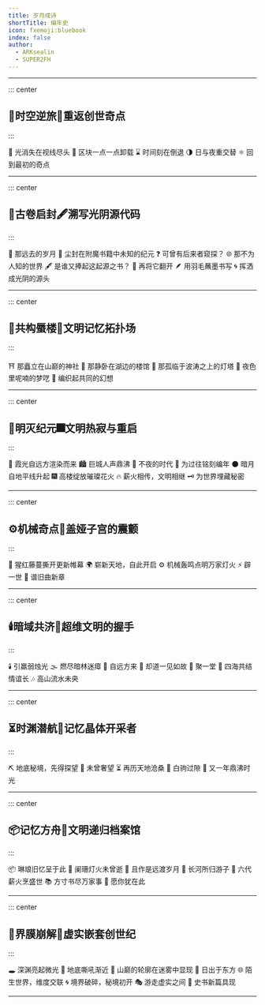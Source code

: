 ```yaml
---
title: 岁月成诗
shortTitle: 编年史
icon: fxemoji:bluebook
index: false
author: 
  - ARKsealin
  - SUPER2FH
---
```


---

::: center

## 🌌**时空逆旅🔄重返创世奇点**
:::

🔭 光消失在视线尽头
🧩 区块一点一点卸载
⌛ 时间刻在倒退
🌗 日与夜重交替
⚛️ 回到最初的奇点

---

::: center
## 📜**古卷启封🖋️溯写光阴源代码**
:::

📜 那远去的岁月
🧭 尘封在附魔书籍中未知的纪元
❓ 可曾有后来者窥探？
🌐 那不为人知的世界
🖋️ 是谁又捧起这起源之书？
📖 再将它翻开
🪶 用羽毛蘸墨书写
🌀 挥洒成光阴的源头

---

::: center
## 🏯**共构蜃楼🧬文明记忆拓扑场**
:::

⛩️ 那矗立在山巅的神社
🏯 那静卧在湖边的楼馆
🗼 那孤临于波涛之上的灯塔
🌌 夜色里呢喃的梦呓
🧶 编织起共同的幻想

---

::: center

## 🌇**明灭纪元🎆文明热寂与重启**
:::

🌅 霞光自远方渲染而来
🏙️ 巨城人声鼎沸
🌃 不夜的时代
📅 为过往铭刻编年
🌑 暗月自地平线升起
🎆 高楼绽放璀璨花火
🔥 薪火相传，文明相继
🗝️ 为世界埋藏秘密

---

::: center

## ⚙️**机械奇点🌋盖娅子宫的震颤**

:::

🌿 猩红藤蔓撕开更新帷幕
🌍 崭新天地，自此开启
⚙️ 机械轰鸣点明万家灯火
⚡ 辟一世
🎼 谱旧曲新章

---

::: center

## **🕯️暗域共济🤝超维文明的握手**

:::

🕯️ 引羸弱烛光
🌫️ 燃尽暗林迷瘴
🚶 自远方来
🤝 却道一见如故
🎎 聚一堂
🌊 四海共结情谊长
🎶 高山流水未央

---

::: center

## **⏳时渊潜航💎记忆晶体开采者**

:::

⛏️ 地底秘境，先得探望
💭 未曾奢望
⏳ 再历天地沧桑
🐎 白驹过隙
🎉 又一年鼎沸时光

---

::: center

## **📦记忆方舟📖文明递归档案馆**

:::

📦 琳琅旧忆呈于此
🏮 阑珊灯火未曾逝
🌊 且作是远渡岁月
🚢 长河所归游子
🎇 六代薪火烹盛世
📚 方寸书尽万家事
💫 愿你犹在此

---

::: center

## **🐉界膜崩解🌄虚实嵌套创世纪**

:::

🕳️ 深渊亮起微光
🐉 地底嘶吼渐近
🌄 山巅的轮廓在迷雾中显现
🌅 日出于东方
🌐 陌生世界，维度交联
🌀 境界破碎，秘境初开
🎭 游走虚实之间
📜 史书新篇具现

---
